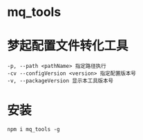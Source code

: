 # mq_tools

# 梦起配置文件转化工具

    -p, --path <pathName> 指定路径执行
    -cv --configVersion <version> 指定配置版本号
    -v, --packageVersion 显示本工具版本号

# 安装

    npm i mq_tools -g
